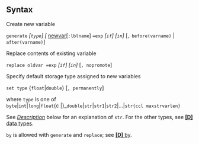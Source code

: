 ## Syntax

Create new variable

`generate` _\[`type`\] \[_
[newvar](http://www.stata.com/help.cgi?newvar)\[`:lblname`\]
`=exp` _\[`if`\] \[`in`\]_ \[`,`
`before(varname)` \| `after(varname)`\]

Replace contents of existing variable

`replace oldvar =exp` _\[`if`\]
\[`in`\]_ \[`, nopromote`\]

Specify default storage type assigned to new variables

`set type` {`float`|`double`} \[`, permanently`\]

where `type` is one of  
`byte`|`int`|`long`|`float`<span
options="|">{c \|}_`double`|`str`|`str1`|`str2`|...|`str{ccl maxstrvarlen}`

See
[<var class="command">Description</var><strong></strong>](#description)
below for an explanation of `str`. For the other types, see
[<strong>[D]</strong> data types](http://www.stata.com/help.cgi?data_types).

`by` is allowed with `generate` and `replace`; see
[<strong>[D]</strong> by](http://www.stata.com/help.cgi?by).
